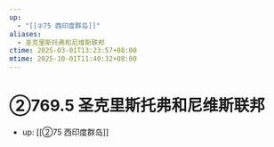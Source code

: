 ```yaml
---
up:
  - "[[②75 西印度群岛]]"
aliases:
  - 圣克里斯托弗和尼维斯联邦
ctime: 2025-03-01T13:23:57+08:00
mtime: 2025-10-01T11:40:32+08:00
---
```


# ②769.5 圣克里斯托弗和尼维斯联邦

- up: [[②75 西印度群岛]]
